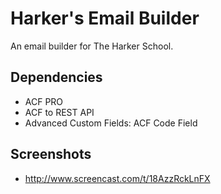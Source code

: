 # Harker's Email Builder

An email builder for The Harker School.

## Dependencies

  * ACF PRO
  * ACF to REST API
  * Advanced Custom Fields: ACF Code Field

## Screenshots

  * http://www.screencast.com/t/18AzzRckLnFX